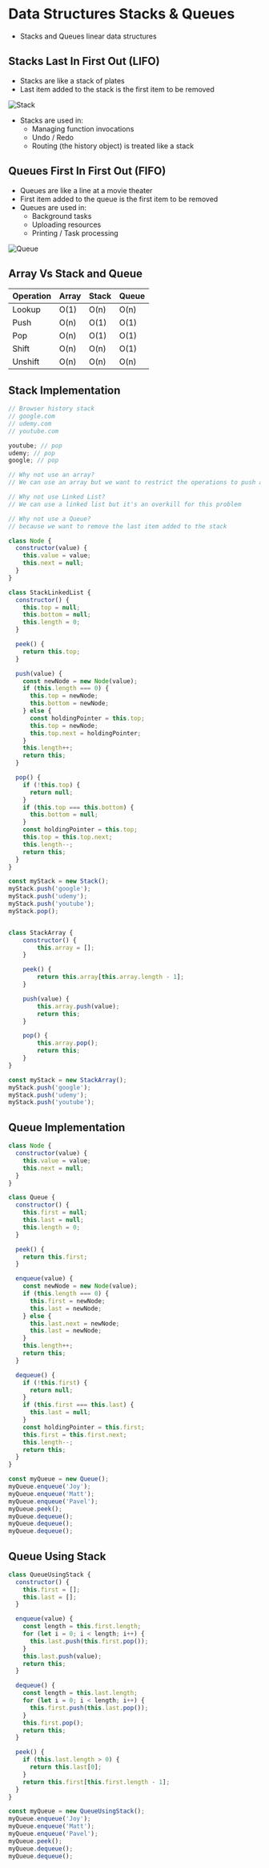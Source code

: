 # Data Structures Stacks & Queues

- Stacks and Queues linear data structures

## Stacks Last In First Out (LIFO)

- Stacks are like a stack of plates
- Last item added to the stack is the first item to be removed

![ Stack ](./src/Stack.png)

- Stacks are used in:
  - Managing function invocations
  - Undo / Redo
  - Routing (the history object) is treated like a stack

## Queues First In First Out (FIFO)

- Queues are like a line at a movie theater
- First item added to the queue is the first item to be removed
- Queues are used in:
  - Background tasks
  - Uploading resources
  - Printing / Task processing

![ Queue ](./src/Queue.png)

## Array Vs Stack and Queue

| Operation | Array | Stack | Queue |
| --------- | ----- | ----- | ----- |
| Lookup    | O(1)  | O(n)  | O(n)  |
| Push      | O(n)  | O(1)  | O(1)  |
| Pop       | O(n)  | O(1)  | O(1)  |
| Shift     | O(n)  | O(n)  | O(1)  |
| Unshift   | O(n)  | O(n)  | O(n)  |

## Stack Implementation

```javascript
// Browser history stack
// google.com
// udemy.com
// youtube.com

youtube; // pop
udemy; // pop
google; // pop

// Why not use an array?
// We can use an array but we want to restrict the operations to push and pop only

// Why not use Linked List?
// We can use a linked list but it's an overkill for this problem

// Why not use a Queue?
// because we want to remove the last item added to the stack

class Node {
  constructor(value) {
    this.value = value;
    this.next = null;
  }
}

class StackLinkedList {
  constructor() {
    this.top = null;
    this.bottom = null;
    this.length = 0;
  }

  peek() {
    return this.top;
  }

  push(value) {
    const newNode = new Node(value);
    if (this.length === 0) {
      this.top = newNode;
      this.bottom = newNode;
    } else {
      const holdingPointer = this.top;
      this.top = newNode;
      this.top.next = holdingPointer;
    }
    this.length++;
    return this;
  }

  pop() {
    if (!this.top) {
      return null;
    }
    if (this.top === this.bottom) {
      this.bottom = null;
    }
    const holdingPointer = this.top;
    this.top = this.top.next;
    this.length--;
    return this;
  }
}

const myStack = new Stack();
myStack.push('google');
myStack.push('udemy');
myStack.push('youtube');
myStack.pop();


class StackArray {
    constructor() {
        this.array = [];
    }

    peek() {
        return this.array[this.array.length - 1];
    }

    push(value) {
        this.array.push(value);
        return this;
    }

    pop() {
        this.array.pop();
        return this;
    }
}

const myStack = new StackArray();
myStack.push('google');
myStack.push('udemy');
myStack.push('youtube');
```

## Queue Implementation

```javascript
class Node {
  constructor(value) {
    this.value = value;
    this.next = null;
  }
}

class Queue {
  constructor() {
    this.first = null;
    this.last = null;
    this.length = 0;
  }

  peek() {
    return this.first;
  }

  enqueue(value) {
    const newNode = new Node(value);
    if (this.length === 0) {
      this.first = newNode;
      this.last = newNode;
    } else {
      this.last.next = newNode;
      this.last = newNode;
    }
    this.length++;
    return this;
  }

  dequeue() {
    if (!this.first) {
      return null;
    }
    if (this.first === this.last) {
      this.last = null;
    }
    const holdingPointer = this.first;
    this.first = this.first.next;
    this.length--;
    return this;
  }
}

const myQueue = new Queue();
myQueue.enqueue('Joy');
myQueue.enqueue('Matt');
myQueue.enqueue('Pavel');
myQueue.peek();
myQueue.dequeue();
myQueue.dequeue();
myQueue.dequeue();
```

## Queue Using Stack

```javascript
class QueueUsingStack {
  constructor() {
    this.first = [];
    this.last = [];
  }

  enqueue(value) {
    const length = this.first.length;
    for (let i = 0; i < length; i++) {
      this.last.push(this.first.pop());
    }
    this.last.push(value);
    return this;
  }

  dequeue() {
    const length = this.last.length;
    for (let i = 0; i < length; i++) {
      this.first.push(this.last.pop());
    }
    this.first.pop();
    return this;
  }

  peek() {
    if (this.last.length > 0) {
      return this.last[0];
    }
    return this.first[this.first.length - 1];
  }
}

const myQueue = new QueueUsingStack();
myQueue.enqueue('Joy');
myQueue.enqueue('Matt');
myQueue.enqueue('Pavel');
myQueue.peek();
myQueue.dequeue();
myQueue.dequeue();

```
